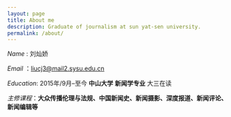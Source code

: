 ```yaml
---
layout: page
title: About me
description: Graduate of journalism at sun yat-sen university.
permalink: /about/
---
```


*Name* 	: 刘灿娇

*Email* ：<liucj3@mail2.sysu.edu.cn>

*Education*:
2015年/9月–至今 **中山大学** **新闻学专业** 大三在读

*主修课程*：**大众传播伦理与法规、中国新闻史、新闻摄影、深度报道、新闻评论、新闻编辑等**